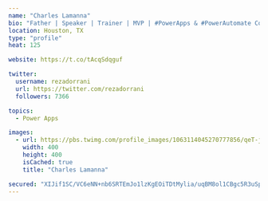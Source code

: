 ```yaml
---
name: "Charles Lamanna"
bio: "Father | Speaker | Trainer | MVP | #PowerApps & #PowerAutomate Community Super User | YouTuber Right-pointing triangle http://youtube.com/c/rezadorrani | Learn - Share - Clockwise rightwards and leftwards open circle arrows"
location: Houston, TX
type: "profile"
heat: 125

website: https://t.co/tAcqSdqguf

twitter:
  username: rezadorrani
  url: https://twitter.com/rezadorrani
  followers: 7366

topics:
  - Power Apps

images:
  - url: https://pbs.twimg.com/profile_images/1063114045270777856/qeT-jpWr_400x400.jpg
    width: 400
    height: 400
    isCached: true
    title: "Charles Lamanna"

secured: "XIJif1SC/VC6eNN+nb6SRTEmJo1lzKgEOiTDtMylia/uqBM8ol1CBgc5R3uSpW6JqVcGCpCJSwS9CVMeGcUHMzaHI+dRrjIDmPcLI+m5Y6TcIWUWrm1rr/Tdi4rhP1O+6ajioiEUmlVSOh8jIfNuhgYHMSERSCDYhhpMBNjd5DiIVHubw47sNDoPuJyz0BXYrG5GaRHPH1i61tN0Fs0Bno6QuNc36HsVNM7dpI4oyhxTI6+HL8z2DzxDH8GYfFjUQhYDlIyyRXeWLEoIaXc+/biZxvHxOe5tjJv1ms9P+EqQn+sBUlmwqi7Fav7ECMKZxpen2atFzpwzIBZrGPMlJkF15j6mC+7UfvByFRIc1QDyKODpJyIHx2gXddyi0xr23VDuP0Oa2AKv3a2fJoY7hX252DoljJUMeeNDYuuiUyQ=;hdiihTYlFdfhSLtra/HoTQ=="
---
```


